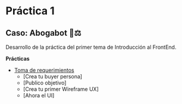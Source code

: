 # Práctica 1 

## Caso: Abogabot 🤖⚖️

Desarrollo de la práctica del primer tema de Introducción al FrontEnd.

**Prácticas**
- [Toma de requerimientos](./Requerimientos_Abogabot.doc)
    - [Crea tu buyer persona]
  - [Publico objetivo]
  - [Crea tu primer Wireframe UX]
  - [Ahora el UI]
